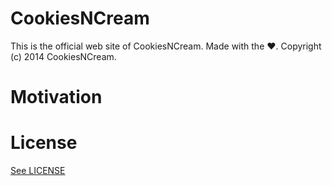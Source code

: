 CookiesNCream 
=======================
This is the official web site of CookiesNCream.
Made with the :heart:.
Copyright (c) 2014 CookiesNCream. 

Motivation
==========

License
=======
<a href="https://github.com/CookiesNCream/CookiesNCream.github.io/blob/master/LICENSE.md">See LICENSE</a>
